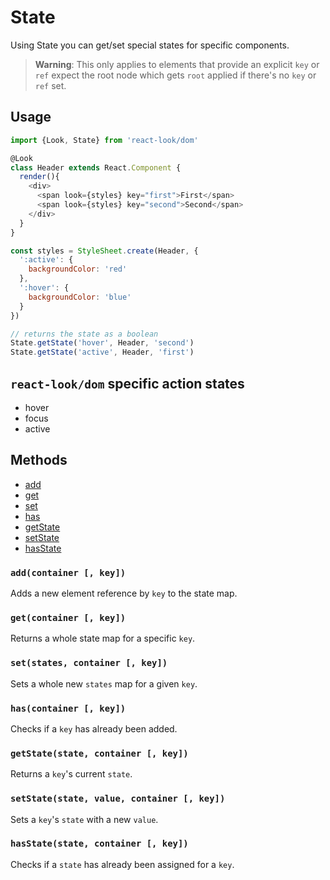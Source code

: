 # State
Using State you can get/set special states for specific components.<br>

> **Warning**: This only applies to elements that provide an explicit `key` or `ref` expect the root node which gets `root` applied if there's no `key` or `ref` set.<br>

## Usage

```javascript
import {Look, State} from 'react-look/dom'

@Look
class Header extends React.Component {
  render(){
    <div>
      <span look={styles} key="first">First</span>
      <span look={styles} key="second">Second</span>
    </div>
  }
}

const styles = StyleSheet.create(Header, {
  ':active': {
    backgroundColor: 'red'
  },
  ':hover': {
    backgroundColor: 'blue'
  }
})

// returns the state as a boolean
State.getState('hover', Header, 'second')
State.getState('active', Header, 'first')
```

## `react-look/dom` specific action states
* hover
* focus
* active

## Methods
- [add](#addcontainer--key)
- [get](#getcontainer--key)
- [set](#setstates-container--key)
- [has](#hascontainer--key)
- [getState](#getstatestate-container--key)
- [setState](#setstatestate-value-container--key)
- [hasState](#hasstatecontainer-state)


### `add(container [, key])`
Adds a new element reference by `key` to the state map.

### `get(container [, key])`
Returns a whole state map for a specific `key`.

### `set(states, container [, key])`
Sets a whole new `states` map for a given `key`.

### `has(container [, key])`
Checks if a `key` has already been added.

### `getState(state, container [, key])`
Returns a `key`'s current `state`.

### `setState(state, value, container [, key])`
Sets a `key`'s `state` with a new `value`.

### `hasState(state, container [, key])`
Checks if a `state` has already been assigned for a `key`.
